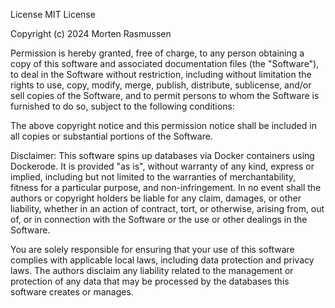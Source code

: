 License
MIT License

Copyright (c) 2024 Morten Rasmussen

Permission is hereby granted, free of charge, to any person obtaining a copy of this software and associated documentation files (the "Software"), to deal in the Software without restriction, including without limitation the rights to use, copy, modify, merge, publish, distribute, sublicense, and/or sell copies of the Software, and to permit persons to whom the Software is furnished to do so, subject to the following conditions:

The above copyright notice and this permission notice shall be included in all copies or substantial portions of the Software.

Disclaimer:
This software spins up databases via Docker containers using Dockerode. It is provided "as is", without warranty of any kind, express or implied, including but not limited to the warranties of merchantability, fitness for a particular purpose, and non-infringement. In no event shall the authors or copyright holders be liable for any claim, damages, or other liability, whether in an action of contract, tort, or otherwise, arising from, out of, or in connection with the Software or the use or other dealings in the Software.

You are solely responsible for ensuring that your use of this software complies with applicable local laws, including data protection and privacy laws. The authors disclaim any liability related to the management or protection of any data that may be processed by the databases this software creates or manages.